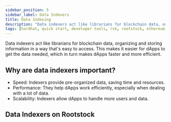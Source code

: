 ```yaml
---
sidebar_position: 5
sidebar_label: Data Indexers
title: Data Indexing
description: "Data indexers act like librarians for blockchain data, organizing and storing information in a way that's easy to access. This makes it easier for dApps to get the data needed, which in turn makes dApps faster and more efficient. Explore data indexers on Rootstock." 
tags: [hardhat, quick start, developer tools, rsk, rootstock, ethereum, dApps, smart contracts]
---
```


Data indexers act like librarians for blockchain data, organizing and storing information in a way that's easy to access. This makes it easier for dApps to get the data needed, which in turn makes dApps faster and more efficient.

## Why are data indexers important?

* Speed: Indexers provide pre-organized data, saving time and resources.
* Performance: They help dApps work efficiently, especially when dealing with a lot of data.
* Scalability: Indexers allow dApps to handle more users and data.

## Data Indexers on Rootstock

<CardsGrid>
  <CardsGridItem
    title="TheGraph"
    subtitle="data indexers"
    color="green"
    description="Getting historical data on smart contracts can be challenging when building dApps."
    linkHref="/dev-tools/data/thegraph/"
    linkTitle="Get Started"
  />
  <CardsGridItem
    title="Envio"
    subtitle="data indexers"
    color="green"
    description="Envio is a feature-rich indexing solution that provides developers with a seamless and efficient way to index and aggregate real-time or historical blockchain data for Rootstock, and **other EVM chains**."
    linkHref="/dev-tools/data/envio/"
    linkTitle="Get Started"
  />
   <CardsGridItem
    title="Covalent"
    subtitle="data indexers"
    color="green"
    description="Covalent provides the industry-leading Unified API bringing visibility to billions of Web3 data points. Developers use Covalent to build exciting multi-chain applications like crypto wallets, NFT galleries, and investor dashboard tools utilizing data from 100+ blockchains including Rootstock."
    linkHref="/dev-tools/data/covalent/"
    linkTitle="Get Started"
  />
  <CardsGridItem
    title="Goldsky"
    subtitle="data indexers"
    color="green"
    description="Goldsky is a data indexer that offers high-performance subgraph hosting and realtime data on Rootstock."
    linkHref="/dev-tools/data/goldsky/"
    linkTitle="Get Started"
  />
  <CardsGridItem
    title="Subquery"
    subtitle="data indexers"
    color="green"
    description="SubQuery provides fast, reliable, decentralised, and customised data indexing on Rootstock."
    linkHref="/dev-tools/data/subquery/"
    linkTitle="Get Started"
  />
</CardsGrid>


